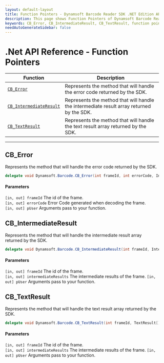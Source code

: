 ```yaml
---
layout: default-layout
title: Function Pointers - Dynamsoft Barcode Reader SDK .NET Edition API Reference
description: This page shows Function Pointers of Dynamsoft Barcode Reader SDK .NET Edition.
keywords: CB_Error, CB_IntermediateResult, CB_TextResult, function pointers, api reference, .Net
needAutoGenerateSidebar: false
---
```



# .Net API Reference - Function Pointers

  | Function | Description |
  |----------|-------------|
  | [`CB_Error`](#cb_error) | Represents the method that will handle the error code returned by the SDK. |
  | [`CB_IntermediateResult`](#cb_intermediateresult) | Represents the method that will handle the intermediate result array returned by the SDK. |
  | [`CB_TextResult`](#cb_textresult) | Represents the method that will handle the text result array returned by the SDK. | 
  
---
 


## CB_Error
Represents the method that will handle the error code returned by the SDK. 

```C#
delegate void Dynamsoft.Barcode.CB_Error(int frameId, int errorCode, IntPtr pUser)
```   
   
#### Parameters
`[in, out] frameId` The id of the frame.  
`[in, out] errorCode` Error Code generated when decoding the frame.  
`[in, out] pUser` Arguments pass to your function.  


 


## CB_IntermediateResult
Represents the method that will handle the intermediate result array returned by the SDK. 

```C#
delegate void Dynamsoft.Barcode.CB_IntermediateResult(int frameId, IntermediateResult[] intermediateResults, IntPtr pUser)
```   
   
#### Parameters
`[in, out] frameId` The id of the frame.  
`[in, out] intermediateResults` The intermediate results of the frame. 
`[in, out] pUser` Arguments pass to your function.  


 


## CB_TextResult
Represents the method that will handle the text result array returned by the SDK. 

```C#
delegate void Dynamsoft.Barcode.CB_TextResult(int frameId, TextResult[]  textResults, IntPtr pUser) 
```   
   
#### Parameters
`[in, out] frameId` The id of the frame.  
`[in, out] intermediateResults` The intermediate results of the frame. 
`[in, out] pUser` Arguments pass to your function. 


